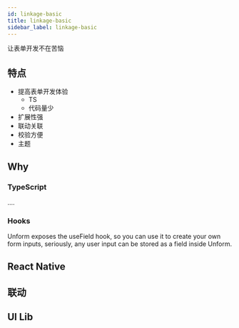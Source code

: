 ```yaml
---
id: linkage-basic
title: linkage-basic
sidebar_label: linkage-basic
---
```


让表单开发不在苦恼

## 特点

- 提高表单开发体验
  - TS
  - 代码量少
- 扩展性强
- 联动关联
- 校验方便
- 主题

## Why

### TypeScript

....

### Hooks

Unform exposes the useField hook, so you can use it to create your own form inputs, seriously, any user input can be stored as a field inside Unform.

## React Native

## 联动

## UI Lib
